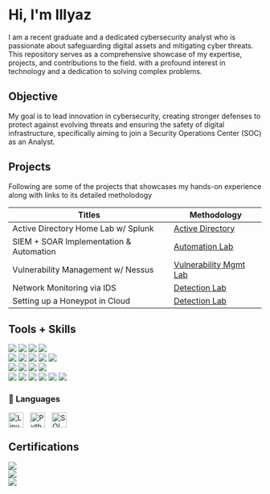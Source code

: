 
# Hi, I'm Illyaz


I am a recent graduate and a dedicated cybersecurity analyst who is passionate about safeguarding digital assets and mitigating cyber threats. This repository serves as a comprehensive showcase of my expertise, projects, and contributions to the field. with a profound interest in technology and a dedication to solving complex problems.

## Objective

My goal is to lead innovation in cybersecurity, creating stronger defenses to protect against evolving threats and ensuring the safety of digital infrastructure, specifically aiming to join a Security Operations Center (SOC) as an Analyst.

## Projects
 Following are some of the projects that showcases my hands-on experience along with links to its detailed metholodogy

| Titles                                        | Methodology        |
|-----------------------------------------------|----------------------------|
| Active Directory Home Lab w/ Splunk     | <a href="https://github.com/mohd-illyaz/Active-Directory-Home-Lab-w-Splunk">Active Directory</a>|
| SIEM + SOAR Implementation & Automation | <a href="https://github.com/mohd-illyaz/Automation-Lab-with-SOAR">Automation Lab</a>|
| Vulnerability Management w/ Nessus      | <a href="https://github.com/mohd-illyaz/Vulnerability-Management-w-Nessus">Vulnerability Mgmt Lab</a>|
| Network Monitoring via IDS              | <a href="https://google.com">Detection Lab</a>|
| Setting up a Honeypot in Cloud          |<a href="https://google.com">Detection Lab</a>|



## Tools + Skills 

<div>
     <img src="https://img.shields.io/badge/-Splunk-000000?&style=for-the-badge&logo=Splunk&logoColor=white" />
     <img src="https://img.shields.io/badge/-Snort-FF4500?&style=for-the-badge&logo=Snort&logoColor=white" />
     <img src="https://img.shields.io/badge/-Shuffle-0088CC?&style=for-the-badge&logoColor=white" />
     <img src="https://img.shields.io/badge/-Elastic-005571?&style=for-the-badge&logo=Elastic&logoColor=white" />
</div>


<div>
    <img src="https://img.shields.io/badge/-Wireshark-1679A7?&style=for-the-badge&logo=Wireshark&logoColor=white" />
    <img src="https://img.shields.io/badge/-Nessus-0489B1?&style=for-the-badge&logo=Nessus&logoColor=white" />
    <img src="https://img.shields.io/badge/-The%20Hive-1679A7?&style=for-the-badge&logo=The%20Hive&logoColor=white" />
    <img src="https://img.shields.io/badge/-Nmap-2C2D72?&style=for-the-badge&logo=Nmap&logoColor=white" />
    <img src="https://img.shields.io/badge/-Burp_Suite-FF6347?&style=for-the-badge&logo=burp&logoColor=white" /> 
</div>


<div>
    <img src="https://img.shields.io/badge/-Kali%20Linux-1679A7?&style=for-the-badge&logo=Kali%20Linux&logoColor=white" />
    <img src="https://img.shields.io/badge/-Atomic_Red_Team-FF4500?&style=for-the-badge&logoColor=white" />
    <img src="https://img.shields.io/badge/-MITRE_ATT%26CK-2C2D72?&style=for-the-badge&logo=MITREATT%26CK&logoColor=white" />
    <img src="https://img.shields.io/badge/-Metasploitable-000000?&style=for-the-badge&logoColor=white" />   
</div>


<div>
<img src="https://img.shields.io/badge/-Wazuh-1679A7?&style=for-the-badge&logo=Wazuh&logoColor=white" />
<img src="https://img.shields.io/badge/-Sysmon-007ACC?&style=for-the-badge&logo=windows&logoColor=white" />
<img src="https://img.shields.io/badge/-Parrot%20OS-1679A7?&style=for-the-badge&logo=Parrot%20OS&logoColor=white" />
<img src="https://img.shields.io/badge/-VirusTotal-1679A7?&style=for-the-badge&logo=VirusTotal&logoColor=white" />
<img src="https://img.shields.io/badge/-Tenable-1679A7?&style=for-the-badge&logo=Tenable&logoColor=white" />
<img src="https://img.shields.io/badge/-PowerShell-1679A7?&style=for-the-badge&logo=PowerShell&logoColor=white" />
</div>


### 🧰 Languages

<img align="left" alt="Linux" width="30px" style="padding-right:10px;" src="https://cdn.jsdelivr.net/gh/devicons/devicon/icons/linux/linux-original.svg" />
<img align="left" alt="Python" width="30px" style="padding-right:10px;" src="https://cdn.jsdelivr.net/gh/devicons/devicon/icons/python/python-plain.svg" />
<img align="left" alt="SQL" width="30px" style="padding-right:10px;" src="https://cdn.jsdelivr.net/gh/devicons/devicon@latest/icons/azuresqldatabase/azuresqldatabase-original.svg" />
          
<br />

#

## Certifications

<div>
<img src="https://img.shields.io/badge/-Security%2B-FF0000?&style=for-the-badge&logo=CompTIA&logoColor=white" />
</div>
<div>
 <img src="https://img.shields.io/badge/-EC_Council_CSA-312E81?&style=for-the-badge&logo=EC-Council&logoColor=white" />
</div>
<div>
<img src="https://img.shields.io/badge/-Google_Cybersecurity_Professional-4285F4?&style=for-the-badge&logo=Google&logoColor=white" />
</div>
